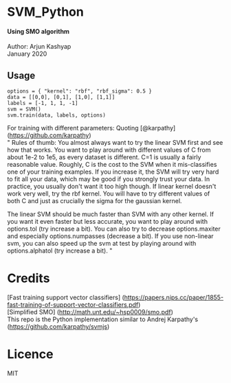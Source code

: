 # SVM_Python 
#### Using SMO algorithm

Author: Arjun Kashyap
<br>
January 2020

## Usage
`options = {
    "kernel": "rbf",
    "rbf_sigma": 0.5
}`
<br>
`data = [[0,0], [0,1], [1,0], [1,1]]`
<br>
`labels = [-1, 1, 1, -1]`
<br>
`svm = SVM()`
<br>
`svm.train(data, labels, options)`

For training with different parameters:
Quoting [@karpathy] (https://github.com/karpathy)
<br>
"
Rules of thumb: You almost always want to try the linear SVM first and see how that works. You want to play around with different values of C from about 1e-2 to 1e5, as every dataset is different. C=1 is usually a fairly reasonable value. Roughly, C is the cost to the SVM when it mis-classifies one of your training examples. If you increase it, the SVM will try very hard to fit all your data, which may be good if you strongly trust your data. In practice, you usually don't want it too high though. If linear kernel doesn't work very well, try the rbf kernel. You will have to try different values of both C and just as crucially the sigma for the gaussian kernel.

The linear SVM should be much faster than SVM with any other kernel. If you want it even faster but less accurate, you want to play around with options.tol (try increase a bit). You can also try to decrease options.maxiter and especially options.numpasses (decrease a bit). If you use non-linear svm, you can also speed up the svm at test by playing around with options.alphatol (try increase a bit).
"

# Credits
[Fast training support vector classifiers] (https://papers.nips.cc/paper/1855-fast-training-of-support-vector-classifiers.pdf)
<br>
[Simplified SMO] (http://math.unt.edu/~hsp0009/smo.pdf)
<br>
This repo is the Python implementation similar to Andrej Karpathy's (https://github.com/karpathy/svmjs)

# Licence
MIT